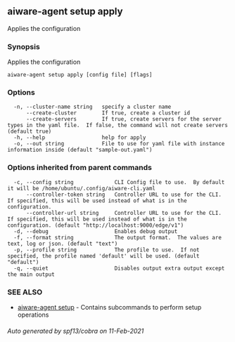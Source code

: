## aiware-agent setup apply

Applies the configuration

### Synopsis

Applies the configuration

```
aiware-agent setup apply [config file] [flags]
```

### Options

```
  -n, --cluster-name string   specify a cluster name
      --create-cluster        If true, create a cluster id
      --create-servers        If true, create servers for the server types in the yaml file.  If false, the command will not create servers (default true)
  -h, --help                  help for apply
  -o, --out string            File to use for yaml file with instance information inside (default "sample-out.yaml")
```

### Options inherited from parent commands

```
  -c, --config string             CLI Config file to use.  By default it will be /home/ubuntu/.config/aiware-cli.yaml
      --controller-token string   Controller URL to use for the CLI.  If specified, this will be used instead of what is in the configuration.
      --controller-url string     Controller URL to use for the CLI.  If specified, this will be used instead of what is in the configuration. (default "http://localhost:9000/edge/v1")
  -d, --debug                     Enables debug output
  -f, --format string             The output format.  The values are text, log or json. (default "text")
  -p, --profile string            The profile to use.  If not specified, the profile named 'default' will be used. (default "default")
  -q, --quiet                     Disables output extra output except the main output
```

### SEE ALSO

* [aiware-agent setup](/cli/aiware-agent_setup.md)	 - Contains subcommands to perform setup operations

###### Auto generated by spf13/cobra on 11-Feb-2021
